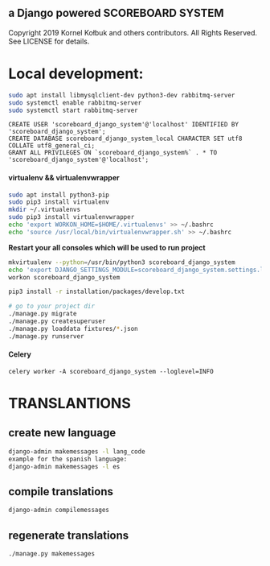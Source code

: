 ## a Django powered SCOREBOARD SYSTEM

Copyright 2019 Kornel Kołbuk and others contributors. All Rights Reserved. See LICENSE for details.

# Local development:

```bash
sudo apt install libmysqlclient-dev python3-dev rabbitmq-server
sudo systemctl enable rabbitmq-server
sudo systemctl start rabbitmq-server
```

```mysql
CREATE USER 'scoreboard_django_system'@'localhost' IDENTIFIED BY 'scoreboard_django_system';
CREATE DATABASE scoreboard_django_system_local CHARACTER SET utf8 COLLATE utf8_general_ci;
GRANT ALL PRIVILEGES ON `scoreboard_django_system%` . * TO 'scoreboard_django_system'@'localhost';
```

#### virtualenv && virtualenvwrapper

```bash
sudo apt install python3-pip
sudo pip3 install virtualenv
mkdir ~/.virtualenvs
sudo pip3 install virtualenvwrapper
echo 'export WORKON_HOME=$HOME/.virtualenvs' >> ~/.bashrc
echo 'source /usr/local/bin/virtualenvwrapper.sh' >> ~/.bashrc
```
**Restart your all consoles which will be used to run project**
```bash
mkvirtualenv --python=/usr/bin/python3 scoreboard_django_system
echo 'export DJANGO_SETTINGS_MODULE=scoreboard_django_system.settings.local' >> ~/.virtualenvs/scoreboard_django_system/bin/postactivate
workon scoreboard_django_system
```

```bash
pip3 install -r installation/packages/develop.txt
```

```bash
# go to your project dir
./manage.py migrate
./manage.py createsuperuser
./manage.py loaddata fixtures/*.json
./manage.py runserver
```


#### Celery
`celery worker -A scoreboard_django_system --loglevel=INFO`

# TRANSLANTIONS
## create new language
```bash
django-admin makemessages -l lang_code
example for the spanish language:
django-admin makemessages -l es
```

## compile translations
```bash
django-admin compilemessages
```

## regenerate translations
```bash
./manage.py makemessages
```